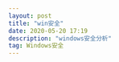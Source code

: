 ```yaml
---
layout: post
title: "win安全"
date: 2020-05-20 17:19
description: "windows安全分析"
tag: Windows安全
---
```


